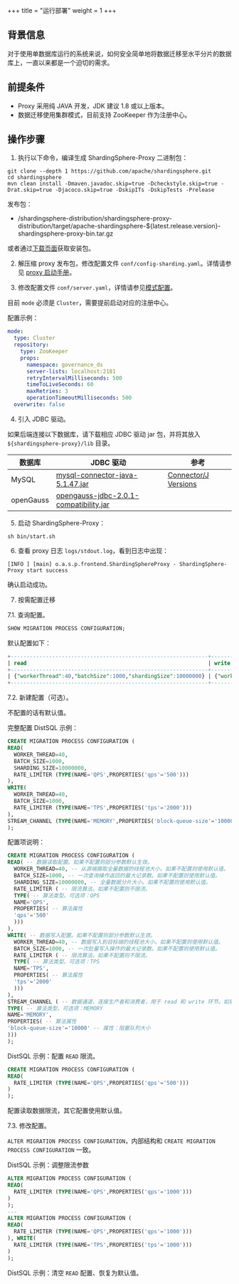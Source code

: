 +++
title = "运行部署"
weight = 1
+++

## 背景信息

对于使用单数据库运行的系统来说，如何安全简单地将数据迁移至水平分片的数据库上，一直以来都是一个迫切的需求。

## 前提条件

-  Proxy 采用纯  JAVA 开发，JDK 建议 1.8 或以上版本。
- 数据迁移使用集群模式，目前支持 ZooKeeper 作为注册中心。

## 操作步骤

1. 执行以下命令，编译生成 ShardingSphere-Proxy 二进制包：

```
git clone --depth 1 https://github.com/apache/shardingsphere.git
cd shardingsphere
mvn clean install -Dmaven.javadoc.skip=true -Dcheckstyle.skip=true -Drat.skip=true -Djacoco.skip=true -DskipITs -DskipTests -Prelease
```

发布包：
- /shardingsphere-distribution/shardingsphere-proxy-distribution/target/apache-shardingsphere-${latest.release.version}-shardingsphere-proxy-bin.tar.gz

或者通过[下载页面]( https://shardingsphere.apache.org/document/current/cn/downloads/ )获取安装包。

2. 解压缩 proxy 发布包，修改配置文件 `conf/config-sharding.yaml`。详情请参见 [proxy 启动手册](/cn/user-manual/shardingsphere-proxy/startup/bin/)。

3. 修改配置文件 `conf/server.yaml`，详情请参见[模式配置](/cn/user-manual/shardingsphere-jdbc/yaml-config/mode/)。

目前 `mode` 必须是 `Cluster`，需要提前启动对应的注册中心。

配置示例：
```yaml
mode:
  type: Cluster
  repository:
    type: ZooKeeper
    props:
      namespace: governance_ds
      server-lists: localhost:2181
      retryIntervalMilliseconds: 500
      timeToLiveSeconds: 60
      maxRetries: 3
      operationTimeoutMilliseconds: 500
  overwrite: false
```

4. 引入 JDBC 驱动。

如果后端连接以下数据库，请下载相应 JDBC 驱动 jar 包，并将其放入 `${shardingsphere-proxy}/lib` 目录。

| 数据库                 | JDBC 驱动                                                                                                                                                          | 参考                                                                                             |
| --------------------- | ------------------------------------------------------------------------------------------------------------------------------------------------------------------ | ------------------------------------------------------------------------------------------------ |
| MySQL                 | [mysql-connector-java-5.1.47.jar]( https://repo1.maven.org/maven2/mysql/mysql-connector-java/5.1.47/mysql-connector-java-5.1.47.jar )                              | [Connector/J Versions]( https://dev.mysql.com/doc/connector-j/5.1/en/connector-j-versions.html ) |
| openGauss             | [opengauss-jdbc-2.0.1-compatibility.jar]( https://repo1.maven.org/maven2/org/opengauss/opengauss-jdbc/2.0.1-compatibility/opengauss-jdbc-2.0.1-compatibility.jar ) |                                                                                                  |

5. 启动 ShardingSphere-Proxy：

```
sh bin/start.sh
```

6. 查看 proxy 日志 `logs/stdout.log`，看到日志中出现：

```
[INFO ] [main] o.a.s.p.frontend.ShardingSphereProxy - ShardingSphere-Proxy start success
```

确认启动成功。

7. 按需配置迁移

7.1. 查询配置。

```sql
SHOW MIGRATION PROCESS CONFIGURATION;
```

默认配置如下：

```sql
+--------------------------------------------------------------+--------------------------------------+------------------------------------------------------+
| read                                                         | write                                | stream_channel                                       |
+--------------------------------------------------------------+--------------------------------------+------------------------------------------------------+
| {"workerThread":40,"batchSize":1000,"shardingSize":10000000} | {"workerThread":40,"batchSize":1000} | {"type":"MEMORY","props":{"block-queue-size":10000}} |
+--------------------------------------------------------------+--------------------------------------+------------------------------------------------------+
```

7.2. 新建配置（可选）。

不配置的话有默认值。

完整配置 DistSQL 示例：

```sql
CREATE MIGRATION PROCESS CONFIGURATION (
READ(
  WORKER_THREAD=40,
  BATCH_SIZE=1000,
  SHARDING_SIZE=10000000,
  RATE_LIMITER (TYPE(NAME='QPS',PROPERTIES('qps'='500')))
),
WRITE(
  WORKER_THREAD=40,
  BATCH_SIZE=1000,
  RATE_LIMITER (TYPE(NAME='TPS',PROPERTIES('tps'='2000')))
),
STREAM_CHANNEL (TYPE(NAME='MEMORY',PROPERTIES('block-queue-size'='10000')))
);
```

配置项说明：

```sql
CREATE MIGRATION PROCESS CONFIGURATION (
READ( -- 数据读取配置。如果不配置则部分参数默认生效。
  WORKER_THREAD=40, -- 从源端摄取全量数据的线程池大小。如果不配置则使用默认值。
  BATCH_SIZE=1000, -- 一次查询操作返回的最大记录数。如果不配置则使用默认值。
  SHARDING_SIZE=10000000, -- 全量数据分片大小。如果不配置则使用默认值。
  RATE_LIMITER ( -- 限流算法。如果不配置则不限流。
  TYPE( -- 算法类型。可选项：QPS
  NAME='QPS',
  PROPERTIES( -- 算法属性
  'qps'='500'
  )))
),
WRITE( -- 数据写入配置。如果不配置则部分参数默认生效。
  WORKER_THREAD=40, -- 数据写入到目标端的线程池大小。如果不配置则使用默认值。
  BATCH_SIZE=1000, -- 一次批量写入操作的最大记录数。如果不配置则使用默认值。
  RATE_LIMITER ( -- 限流算法。如果不配置则不限流。
  TYPE( -- 算法类型。可选项：TPS
  NAME='TPS',
  PROPERTIES( -- 算法属性
  'tps'='2000'
  )))
),
STREAM_CHANNEL ( -- 数据通道，连接生产者和消费者，用于 read 和 write 环节。如果不配置则默认使用 MEMORY 类型。
TYPE( -- 算法类型。可选项：MEMORY
NAME='MEMORY',
PROPERTIES( -- 算法属性
'block-queue-size'='10000' -- 属性：阻塞队列大小
)))
);
```

DistSQL 示例：配置 `READ` 限流。

```sql
CREATE MIGRATION PROCESS CONFIGURATION (
READ(
  RATE_LIMITER (TYPE(NAME='QPS',PROPERTIES('qps'='500')))
)
);
```

配置读取数据限流，其它配置使用默认值。

7.3. 修改配置。

`ALTER MIGRATION PROCESS CONFIGURATION`，内部结构和 `CREATE MIGRATION PROCESS CONFIGURATION` 一致。

DistSQL 示例：调整限流参数

```sql
ALTER MIGRATION PROCESS CONFIGURATION (
READ(
  RATE_LIMITER (TYPE(NAME='QPS',PROPERTIES('qps'='1000')))
)
);
---
ALTER MIGRATION PROCESS CONFIGURATION (
READ(
  RATE_LIMITER (TYPE(NAME='QPS',PROPERTIES('qps'='1000')))
), WRITE(
  RATE_LIMITER (TYPE(NAME='TPS',PROPERTIES('tps'='1000')))
)
);
```

DistSQL 示例：清空 `READ` 配置、恢复为默认值。

